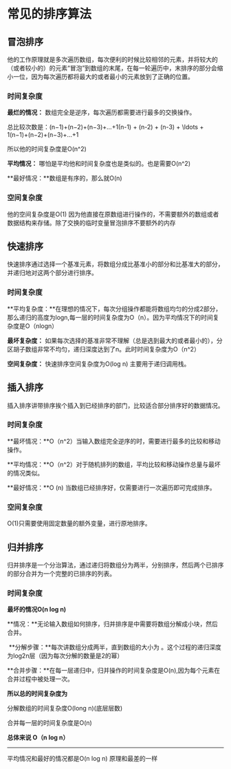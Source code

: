 # 常见的排序算法

## 冒泡排序

他的工作原理就是多次遍历数组，每次便利的时候比较相邻的元素，并将较大的（或者较小的）的元素“冒泡”到数组的末尾，在每一轮遍历中，末排序的部分会缩小一位，因为每次遍历都将最大的或者最小的元素放到了正确的位置。

### 时间复杂度

**最烂的情况：** 数组完全是逆序，每次遍历都需要进行最多的交换操作。

总比较次数是：(n−1)+(n−2)+(n−3)+…+1(n-1) + (n-2) + (n-3) + \ldots + 1(n−1)+(n−2)+(n−3)+…+1

所以他的时间复杂度是O(n^2)

**平均情况：** 哪怕是平均他和时间复杂度也是类似的。也是需要O(n^2)

**最好情况：**数组是有序的，那么就O(n)

### 空间复杂度

他的空间复杂度是O(1) 因为他直接在原数组进行操作的，不需要额外的数组或者数据结构来存储。除了交换的临时变量冒泡排序不要额外的内存

## 快速排序

快速排序通过选择一个基准元素，将数组分成比基准小的部分和比基准大的部分，并递归地对这两个部分进行排序。

### 时间复杂度

 **平均复杂度：**在理想的情况下，每次分组操作都能将数组均匀的分成2部分，那么递归的高度为logn,每一层的时间复杂度为O（n）。因为平均情况下的时间复杂度是O（nlogn）

**最坏复杂度：** 如果每次选择的基准非常不理解（总是选到最大的或者最小的），分区胡子数组非常不均匀，递归深度达到了n。此时时间复杂度为O（n^2）

**空间复杂度：** 快速排序空间复杂度为O(log n) 主要用于递归调用栈。

## 插入排序

插入排序讲带排序挨个插入到已经排序的部门，比较适合部分排序好的数据情况。

### 时间复杂度

**最坏情况：**O（n^2）当输入数组完全逆序的时，需要进行最多的比较和移动操作。

**平均情况：**O（n^2）对于随机排列的数组，平均比较和移动操作总量与最坏的情况类似。

**最好情况：**O   (n) 当数组已经排序好，仅需要进行一次遍历即可完成排序。

### 空间复杂度

O(1)只需要使用固定数量的额外变量，进行原地排序。

## 归并排序

归并排序是一个分治算法，通过递归将数组分为两半，分别排序，然后两个已排序的部分合并为一个完整的已排序的列表。

### 时间复杂度

**最坏的情况O(n log n)**

**情况：**无论输入数组如何排序，归并排序是中需要将数组分解成小块，然后合并。

​	**分解步骤：**每次讲数组分成两半，直到数组的大小为 。这个过程的递归深度为log2n层（因为每次分解的数量是2的幂）

   **合并步骤：**在每一层递归中，归并操作的时间复杂度是O(n),因为每个元素在合并过程中被处理一次。

**所以总的时间复杂度为**

分解数组的时间复杂度O(long n)(底层层数)

合并每一层的时间复杂度是O(n)

**总体来说 O（n log n）**

----------

平均情况和最好的情况都是O(n log n) 原理和最差的一样
